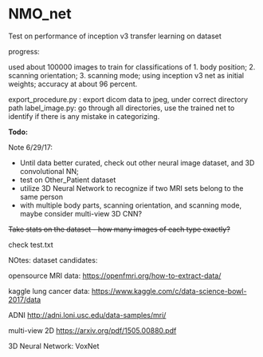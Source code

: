 # NMO_net
Test on performance of inception v3 transfer learning on dataset

progress:

used about 100000 images to train for classifications of 1. body position; 2. scanning orientation; 3. scanning mode; using inception v3 net as initial weights; accuracy at about 96 percent.


export_procedure.py : export dicom data to jpeg, under correct directory path
label_image.py: go through all directories, use the trained net to identify if there is any mistake in categorizing. 



**Todo:**

Note 6/29/17:
- Until data better curated, check out other neural image dataset, and 3D convolutional NN; 
- test on Other_Patient dataset
- utilize 3D Neural Network to recognize if two MRI sets belong to the same person
- with multiple body parts, scanning orientation, and scanning mode, maybe consider multi-view 3D CNN?


~~Take stats on the dataset - how many images of each type exactly?~~

check test.txt


NOtes:
dataset candidates:

opensource MRI data:
https://openfmri.org/how-to-extract-data/

kaggle lung cancer data:
https://www.kaggle.com/c/data-science-bowl-2017/data

ADNI
http://adni.loni.usc.edu/data-samples/mri/

multi-view 2D
https://arxiv.org/pdf/1505.00880.pdf


3D Neural Network:
VoxNet





